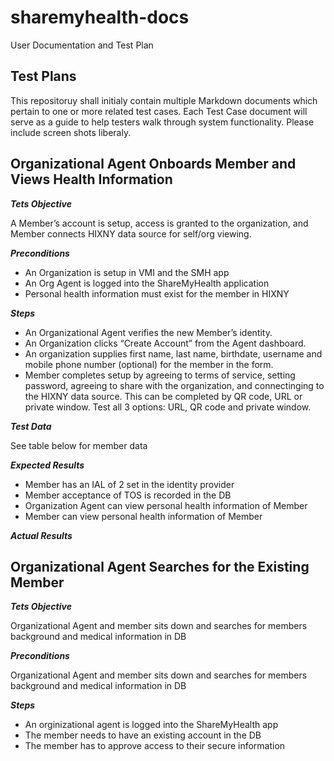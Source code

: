 # sharemyhealth-docs
User Documentation and Test Plan


Test Plans
----------

This repositoruy shall initialy contain multiple Markdown documents which pertain to one or more related test cases. 
Each Test Case document will serve as a guide to help testers walk through system functionality.  Please include screen shots liberaly.


## **Organizational Agent Onboards Member and Views Health Information**

**_Tets Objective_**

A Member’s account is setup, access is granted to the organization, and Member connects HIXNY data source for self/org viewing.

**_Preconditions_**

* An Organization is setup in VMI and the SMH app
* An Org Agent is logged into the ShareMyHealth application
* Personal health information must exist for the member in HIXNY

**_Steps_**

* An Organizational Agent verifies the new Member’s identity.
* An Organization clicks “Create Account” from the Agent dashboard.
* An organization supplies first name, last name, birthdate, username and mobile phone number (optional) for the member in the form.
* Member completes setup by agreeing to terms of service, setting password, agreeing to share with the organization, and connectinging to the HIXNY data source. This can be completed by QR code, URL or private window. Test all 3 options: URL, QR code and private window.

**_Test Data_**

See table below for member data

**_Expected Results_**

* Member has an IAL of 2 set in the identity provider
* Member acceptance of TOS is recorded in the DB
* Organization Agent can view personal health information of Member
* Member can view personal health information of Member

**_Actual Results_**

## **Organizational Agent Searches for the Existing Member**

**_Tets Objective_**

Organizational Agent and member sits down and searches for members background and medical information in DB

**_Preconditions_**

Organizational Agent and member sits down and searches for members background and medical information in DB

**_Steps_**

* An orginizational agent is logged into the ShareMyHealth app
* The member needs to have an existing account in the DB
* The member has to approve access to their secure information










